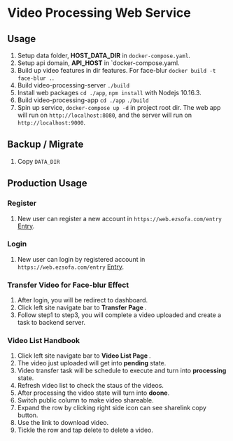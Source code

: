 # Video Processing Web Service

## Usage

1. Setup data folder,  <b>HOST_DATA_DIR</b> in `docker-compose.yaml`. 
2. Setup api domain, <b>API_HOST</b> in `docker-compose.yaml.
3. Build up video features in dir features. For face-blur `docker build -t face-blur .`.
4. Build video-processing-server `./build`
5. Install web packages `cd ./app`, `npm install` with Nodejs 10.16.3.
6. Build video-processing-app `cd ./app` `./build`
7. Spin up service, `docker-compose up -d` in project root dir. The web app will run on `http://localhost:8080`, and the server will run on `http://localhost:9000`.

## Backup / Migrate

1. Copy `DATA_DIR`

## Production Usage

### Register

1. New user can register a new account in  `https://web.ezsofa.com/entry` [Entry](https://web.ezsofa.com/entry).

### Login

1. New user can login by registered account in  `https://web.ezsofa.com/entry` [Entry](https://web.ezsofa.com/entry).

### Transfer Video for Face-blur Effect

1. After login, you will be redirect to dashboard.
2. Click left site navigate bar to <b>Transfer Page </b>.
3. Follow step1 to step3, you will complete a video uploaded and create a task to backend server.

### Video List Handbook

1. Click left site navigate bar to <b>Video List Page </b>. 
2. The video just uploaded will get into <b>pending</b> state.
3. Video transfer task will be schedule to execute and turn into <b>processing</b> state.
4. Refresh video list to check the staus of the videos.
5. After processing the video state will turn into <b>doone</b>.
6. Switch public column to make video shareable.
7. Expand the row by clicking right side icon can see sharelink copy button.
8. Use the link to download video.
7. Tickle the row and tap delete to delete a video.





